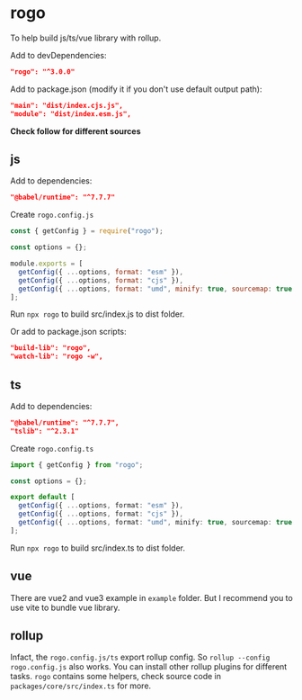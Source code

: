 # rogo

To help build js/ts/vue library with rollup.

Add to devDependencies:

```json
"rogo": "^3.0.0"
```

Add to package.json (modify it if you don't use default output path):

```json
"main": "dist/index.cjs.js",
"module": "dist/index.esm.js",
```

**Check follow for different sources**

## js

Add to dependencies:

```json
"@babel/runtime": "^7.7.7"
```

Create `rogo.config.js`

```js
const { getConfig } = require("rogo");

const options = {};

module.exports = [
  getConfig({ ...options, format: "esm" }),
  getConfig({ ...options, format: "cjs" }),
  getConfig({ ...options, format: "umd", minify: true, sourcemap: true }),
];
```

Run `npx rogo` to build src/index.js to dist folder.

Or add to package.json scripts:

```json
"build-lib": "rogo",
"watch-lib": "rogo -w",
```

## ts

Add to dependencies:

```json
"@babel/runtime": "^7.7.7",
"tslib": "^2.3.1"
```

Create `rogo.config.ts`

```ts
import { getConfig } from "rogo";

const options = {};

export default [
  getConfig({ ...options, format: "esm" }),
  getConfig({ ...options, format: "cjs" }),
  getConfig({ ...options, format: "umd", minify: true, sourcemap: true }),
];
```

Run `npx rogo` to build src/index.ts to dist folder.

## vue

There are vue2 and vue3 example in `example` folder. But I recommend you to use vite to bundle vue library.

## rollup

Infact, the `rogo.config.js/ts` export rollup config. So `rollup --config rogo.config.js` also works. You can install other rollup plugins for different tasks. `rogo` contains some helpers, check source code in `packages/core/src/index.ts` for more.
